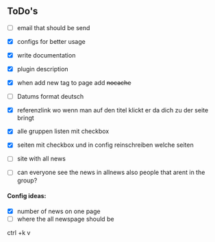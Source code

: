 ## ToDo's
- [ ] email that should be send
- [x] configs for better usage
- [x] write documentation
- [x] plugin description
- [x] when add new tag to page add ~~nocache~~
- [ ] Datums format deutsch
- [x] referenzlink wo wenn man auf den titel klickt er da dich zu der seite bringt
- [x] alle gruppen listen mit checkbox
- [x] seiten mit checkbox und in config reinschreiben welche seiten
- [ ] site with all news
- [ ] can everyone see the news in allnews also people that arent in the group?


#### Config ideas:
- [x] number of news on one page
- [ ] where the all newspage should be

ctrl +k v
